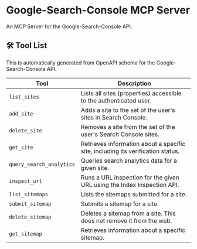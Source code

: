 # Google-Search-Console MCP Server

An MCP Server for the Google-Search-Console API.

## 🛠️ Tool List

This is automatically generated from OpenAPI schema for the Google-Search-Console API.

| Tool                     | Description                                                                     |
| ------------------------ | ------------------------------------------------------------------------------- |
| `list_sites`             | Lists all sites (properties) accessible to the authenticated user.              |
| `add_site`               | Adds a site to the set of the user's sites in Search Console.                   |
| `delete_site`            | Removes a site from the set of the user's Search Console sites.                 |
| `get_site`               | Retrieves information about a specific site, including its verification status. |
| `query_search_analytics` | Queries search analytics data for a given site.                                 |
| `inspect_url`            | Runs a URL inspection for the given URL using the Index Inspection API.         |
| `list_sitemaps`          | Lists the sitemaps submitted for a site.                                        |
| `submit_sitemap`         | Submits a sitemap for a site.                                                   |
| `delete_sitemap`         | Deletes a sitemap from a site. This does not remove it from the web.            |
| `get_sitemap`            | Retrieves information about a specific sitemap.                                 |
